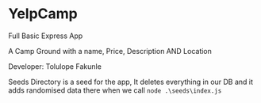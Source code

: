 # YelpCamp
Full Basic Express App

A Camp Ground with a name, Price, Description AND Location

Developer: Tolulope Fakunle

Seeds Directory is a seed for the app, It deletes everything in our DB and it adds randomised data there when we call ```node .\seeds\index.js```


